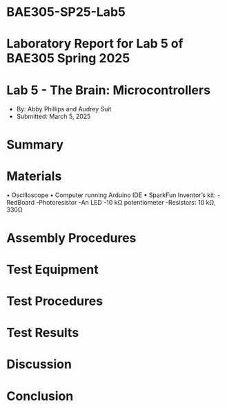 # BAE305-SP25-Lab5
# Laboratory Report for Lab 5 of BAE305 Spring 2025
# Lab 5 - The Brain: Microcontrollers 
* By: Abby Phillips and Audrey Suit
* Submitted: March 5, 2025


# Summary  

# Materials 
•	Oscilloscope
•	Computer running Arduino IDE
•	SparkFun Inventor’s kit: 
-RedBoard
-Photoresistor
-An LED
-10 kΩ potentiometer
-Resistors: 10 kΩ, 330Ω

# Assembly Procedures  

# Test Equipment

# Test Procedures

# Test Results

# Discussion


# Conclusion

